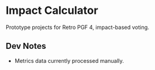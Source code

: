 # Impact Calculator

Prototype projects for Retro PGF 4, impact-based voting. 

## Dev Notes
- Metrics data currently processed manually.